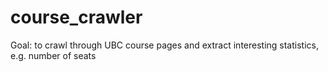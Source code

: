 # course_crawler

Goal: to crawl through UBC course pages and extract interesting statistics, e.g. number of seats
